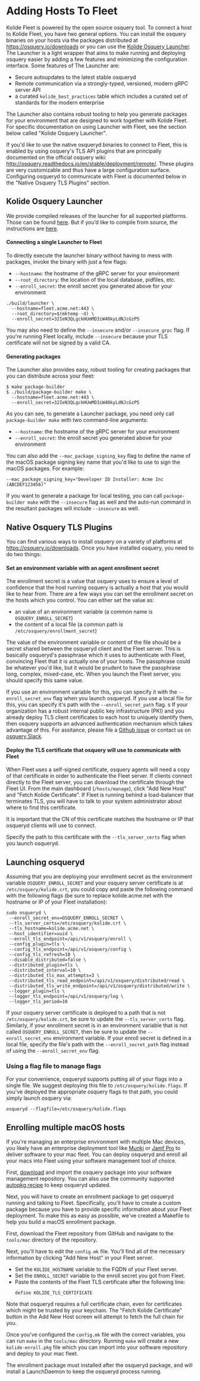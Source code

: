 # Adding Hosts To Fleet

Kolide Fleet is powered by the open source osquery tool. To connect a host to Kolide Fleet, you have two general options. You can install the osquery binaries on your hosts via the packages distributed at https://osquery.io/downloads or you can use the [Kolide Osquery Launcher](https://github.com/kolide/launcher). The Launcher is a light wrapper that aims to make running and deploying osquery easier by adding a few features and minimizing the configuration interface. Some features of The Launcher are:

- Secure autoupdates to the latest stable osqueryd
- Remote communication via a strongly-typed, versioned, modern gRPC server API
- a curated `kolide_best_practices` table which includes a curated set of standards for the modern enterprise

The Launcher also contains robust tooling to help you generate packages for your environment that are designed to work together with Kolide Fleet. For specific documentation on using Launcher with Fleet, see the section below called "Kolide Osquery Launcher".

If you'd like to use the native osqueryd binaries to connect to Fleet, this is enabled by using osquery's TLS API plugins that are principally documented on the official osquery wiki: http://osquery.readthedocs.io/en/stable/deployment/remote/. These plugins are very customizable and thus have a large configuration surface. Configuring osqueryd to communicate with Fleet is documented below in the "Native Osquery TLS Plugins" section.

## Kolide Osquery Launcher

We provide compiled releases of the launcher for all supported platforms. Those can be found [here](https://github.com/kolide/launcher/releases). But if you’d like to compile from source, the instructions are [here](https://github.com/kolide/fleet/tree/master/docs/development).

#### Connecting a single Launcher to Fleet

To directly execute the launcher binary without having to mess with packages, invoke the binary with just a few flags:

- `--hostname`: the hostname of the gRPC server for your environment
- `--root_directory`: the location of the local database, pidfiles, etc.
- `--enroll_secret`: the enroll secret you generated above for your environment

```
./build/launcher \
  --hostname=fleet.acme.net:443 \
  --root_directory=$(mktemp -d) \
  --enroll_secret=32IeN3QLgckHUmMD3iW40kyLdNJcGzP5
```

You may also need to define the `--insecure` and/or `--insecure_grpc` flag. If you're running Fleet locally, include `--insecure` because your TLS certificate will not be signed by a valid CA.

#### Generating packages

The Launcher also provides easy, robust tooling for creating packages that you can distribute across your fleet:

```
$ make package-builder
$ ./build/package-builder make \
  --hostname=fleet.acme.net:443 \
  --enroll_secret=32IeN3QLgckHUmMD3iW40kyLdNJcGzP5
```

As you can see, to generate a Launcher package, you need only call `package-builder make` with two command-line arguments:

- `--hostname`: the hostname of the gRPC server for your environment
- `--enroll_secret`: the enroll secret you generated above for your environment

You can also add the `--mac_package_signing_key` flag to define the name of the macOS package signing key name that you'd like to use to sign the macOS packages. For example:

```
--mac_package_signing_key="Developer ID Installer: Acme Inc (ABCDEF123456)"
```

If you want to generate a package for local testing, you can call `package-builder make` with the `--insecure` flag as well and the auto-run command in the resultant packages will include `--insecure` as well.

## Native Osquery TLS Plugins

You can find various ways to install osquery on a variety of platforms at https://osquery.io/downloads. Once you have installed osquery, you need to do two things:

#### Set an environment variable with an agent enrollment secret

The enrollment secret is a value that osquery uses to ensure a level of confidence that the host running osquery is actually a host that you would like to hear from. There are a few ways you can set the enrollment secret on the hosts which you control. You can either set the value as:

- an value of an environment variable (a common name is `OSQUERY_ENROLL_SECRET`)
- the content of a local file (a common path is `/etc/osquery/enrollment_secret`)

The value of the environment variable or content of the file should be a secret shared between the osqueryd client and the Fleet server. This is basically osqueryd's passphrase which it uses to authenticate with Fleet, convincing Fleet that it is actually one of your hosts. The passphrase could be whatever you'd like, but it would be prudent to have the passphrase long, complex, mixed-case, etc. When you launch the Fleet server, you should specify this same value.

If you use an environment variable for this, you can specify it with the `--enroll_secret_env` flag when you launch osqueryd. If you use a local file for this, you can specify it's path with the `--enroll_secret_path` flag.
s
If your organization has a robust internal public key infrastructure (PKI) and you already deploy TLS client certificates to each host to uniquely identify them, then osquery supports an advanced authentication mechanism which takes advantage of this. For assitance, please file a [Github issue](https://github.com/kolide/fleet/issues/new) or contact us on [osquery Slack](https://osquery-slack.herokuapp.com/).

#### Deploy the TLS certificate that osquery will use to communicate with Fleet

When Fleet uses a self-signed certificate, osquery agents will need a copy of that certificate in order to authenticate the Fleet server. If clients connect directly to the Fleet server, you can download the certificate through the Fleet UI. From the main dashboard (`/hosts/manage`), click "Add New Host" and "Fetch Kolide Certificate". If Fleet is running behind a load-balancer that terminates TLS, you will have to talk to your system administrator about where to find this certificate.

It is important that the CN of this certificate matches the hostname or IP that osqueryd clients will use to connect.

Specify the path to this certificate with the `--tls_server_certs` flag when you launch osqueryd.

## Launching osqueryd

Assuming that you are deploying your enrollment secret as the environment variable `OSQUERY_ENROLL_SECRET` and your osquery server certificate is at `/etc/osquery/kolide.crt`, you could copy and paste the following command with the following flags (be sure to replace kolide.acme.net with the hostname or IP of your Fleet installation):

```
sudo osqueryd \
 --enroll_secret_env=OSQUERY_ENROLL_SECRET \
 --tls_server_certs=/etc/osquery/kolide.crt \
 --tls_hostname=kolide.acme.net \
 --host_identifier=uuid \
 --enroll_tls_endpoint=/api/v1/osquery/enroll \
 --config_plugin=tls \
 --config_tls_endpoint=/api/v1/osquery/config \
 --config_tls_refresh=10 \
 --disable_distributed=false \
 --distributed_plugin=tls \
 --distributed_interval=10 \
 --distributed_tls_max_attempts=3 \
 --distributed_tls_read_endpoint=/api/v1/osquery/distributed/read \
 --distributed_tls_write_endpoint=/api/v1/osquery/distributed/write \
 --logger_plugin=tls \
 --logger_tls_endpoint=/api/v1/osquery/log \
 --logger_tls_period=10
```

If your osquery server certificate is deployed to a path that is not `/etc/osquery/kolide.crt`, be sure to update the `--tls_server_certs` flag. Similarly, if your enrollment secret is in an environment variable that is not called `OSQUERY_ENROLL_SECRET`, then be sure to update the `--enroll_secret_env` environment variable. If your enroll secret is defined in a local file, specify the file's path with the `--enroll_secret_path` flag instead of using the `--enroll_secret_env` flag.

### Using a flag file to manage flags

For your convenience, osqueryd supports putting all of your flags into a single file. We suggest deploying this file to `/etc/osquery/kolide.flags`. If you've deployed the appropriate osquery flags to that path, you could simply launch osquery via:

```
osqueryd --flagfile=/etc/osquery/kolide.flags
```

## Enrolling multiple macOS hosts

If you're managing an enterprise environment with multiple Mac devices, you likely have an enterprise deployment tool like [Munki](https://www.munki.org/munki/) or [Jamf Pro](https://www.jamf.com/products/jamf-pro/) to deliver software to your mac fleet. You can deploy osqueryd and enroll all your macs into Fleet using your software management tool of choice.

First, [download](https://osquery.io/downloads/) and import the osquery package into your software management repository. You can also use the community supported [autopkg recipe](https://github.com/autopkg/keeleysam-recipes/tree/master/osquery)
to keep osqueryd updated.

Next, you will have to create an enrollment package to get osqueryd running and talking to Fleet. Specifically, you'll have to create a custom package because you have to provide specific information about your Fleet deployment. To make this as easy as possible, we've created a Makefile to help you build a macOS enrollment package.

First, download the Fleet repository from GitHub and navigate to the `tools/mac` directory of the repository.

Next, you'll have to edit the `config.mk` file. You'll find all of the necessary information by clicking "Add New Host" in your Fleet server.

 - Set the `KOLIDE_HOSTNAME` variable to the FQDN of your Fleet server.
 - Set the `ENROLL_SECRET` variable to the enroll secret you got from Fleet.
 - Paste the contents of the Fleet TLS certificate after the following line:
      ```
      define KOLIDE_TLS_CERTIFICATE
      ```

Note that osqueryd requires a full certificate chain, even for certificates which might be trusted by your keychain. The "Fetch Kolide Certificate" button in the Add New Host screen will attempt to fetch the full chain for you.

Once you've configured the `config.mk` file with the correct variables, you can run `make` in the `tools/mac` directory. Running `make` will create a new `kolide-enroll.pkg` file which you can import into your software repository and deploy to your mac fleet.

The enrollment package must installed after the osqueryd package, and will install a LaunchDaemon to keep the osqueryd process running.

